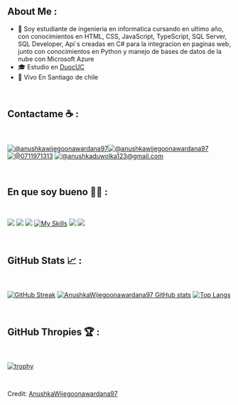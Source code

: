 ## About Me :

- 🏢 Soy estudiante de ingenieria en informatica cursando en ultimo año, con conocimientos en HTML, CSS, JavaScript, TypeScript, SQL Server, SQL Developer, Api´s creadas en C# para la integracion en paginas web, junto con conocimientos en Python
  y manejo de bases de datos de la nube con Microsoft Azure
- 🎓 Estudio en [DuocUC](https://www.duoc.cl)
- 🏡 Vivo En Santiago de chile

<br>

## Contactame ☕ :

<br>

[![@anushkawijegoonawardana97](https://img.icons8.com/fluency/48/000000/instagram-new.png "@fab.aguila")](https://https://www.instagram.com/fab.aguila/)[![@anushkawijegoonawardana97](https://img.icons8.com/fluency/48/000000/linkedin.png "@fabian-aguila")](https://https://www.linkedin.com/in/fabian-aguila-442340253/) [![@0711971313](https://img.icons8.com/fluency/48/000000/phone-disconnected.png "979924970")](tel:979924970) [![@anushkaduwolka123@gmail.com](https://img.icons8.com/fluency/48/000000/apple-mail.png "@fa.aguila.dev@gmail.com")](fa.aguila.dev@gmail.com)

<br>

## En que soy bueno 🧑‍💻 :

<br>

<img src="https://img.icons8.com/color/48/000000/html-5--v1.png"/> <img src="https://img.icons8.com/color/48/000000/css3.png"/> <img src="https://img.icons8.com/color/48/000000/javascript--v1.png"/> [![My Skills](https://skillicons.dev/icons?i=azure)](https://azure.microsoft.com/es-es)
<img src="https://img.icons8.com/color/48/000000/mysql-logo.png"/>
<img src="https://img.icons8.com/color/48/000000/npm.png"/>

<br>

## GitHub Stats 📈 :

<br>

[![GitHub Streak](https://github-readme-streak-stats.herokuapp.com?user=AnushkaWijegoonawardana97&theme=algolia&date_format=M%20j%5B%2C%20Y%5D)](https://git.io/streak-stats) [![AnushkaWijegoonawardana97 GitHub stats](https://github-readme-stats.vercel.app/api?username=AnushkaWijegoonawardana97&theme=algolia)](https://github.com/AnushkaWijegoonawardana97/github-readme-stats) [![Top Langs](https://github-readme-stats.vercel.app/api/top-langs/?username=AnushkaWijegoonawardana97&theme=algolia)](https://github.com/AnushkaWijegoonawardana97/github-readme-stats)

<br>

## GitHub Thropies 🏆 :

<br>

[![trophy](https://github-profile-trophy.vercel.app/?username=AnushkaWijegoonawardana97)](https://github.com/AnushkaWijegoonawardana97/github-profile-trophy)

<br>

Credit: [AnushkaWijegoonawardana97](https://github.com/AnushkaWijegoonawardana97)
